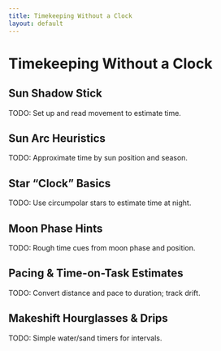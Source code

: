 ```yaml
---
title: Timekeeping Without a Clock
layout: default
---
```


# Timekeeping Without a Clock

## Sun Shadow Stick
TODO: Set up and read movement to estimate time.

## Sun Arc Heuristics
TODO: Approximate time by sun position and season.

## Star “Clock” Basics
TODO: Use circumpolar stars to estimate time at night.

## Moon Phase Hints
TODO: Rough time cues from moon phase and position.

## Pacing & Time-on-Task Estimates
TODO: Convert distance and pace to duration; track drift.

## Makeshift Hourglasses & Drips
TODO: Simple water/sand timers for intervals.
